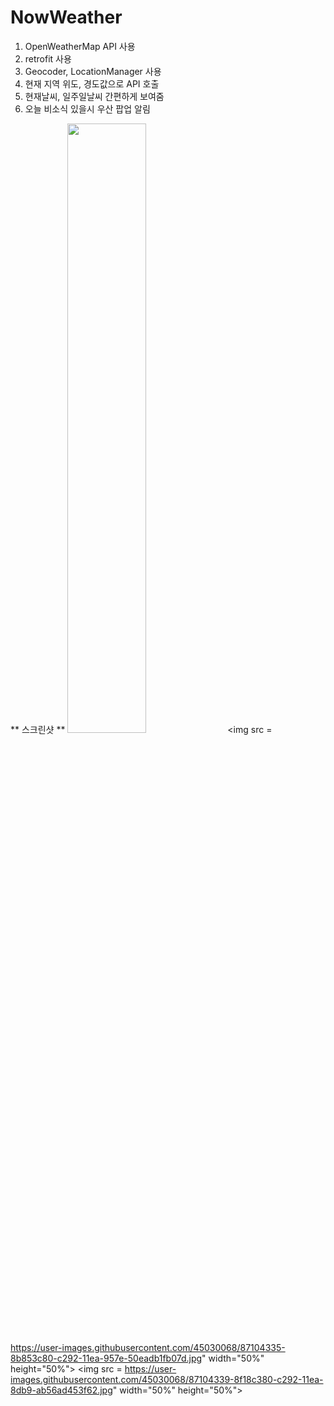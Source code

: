 # NowWeather

1. OpenWeatherMap API 사용
2. retrofit 사용
3. Geocoder, LocationManager 사용
4. 현재 지역 위도, 경도값으로 API 호출
5. 현재날씨, 일주일날씨 간편하게 보여줌
6. 오늘 비소식 있을시 우산 팝업 알림




** 스크린샷 **
<img src = "https://user-images.githubusercontent.com/45030068/87104326-832d0180-c292-11ea-9b52-bec9197746d4.jpg"  width="50%" height="50%">
<img src = https://user-images.githubusercontent.com/45030068/87104335-8b853c80-c292-11ea-957e-50eadb1fb07d.jpg"  width="50%" height="50%">
<img src = https://user-images.githubusercontent.com/45030068/87104339-8f18c380-c292-11ea-8db9-ab56ad453f62.jpg"  width="50%" height="50%">

